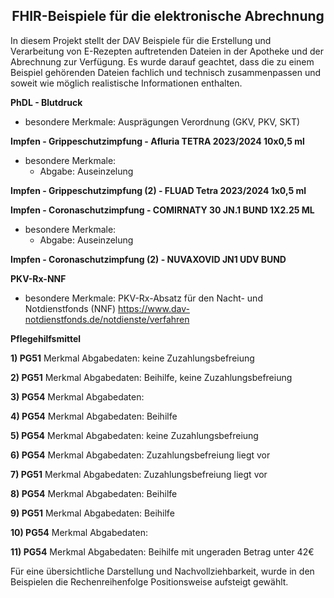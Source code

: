 <h2 align="center">FHIR-Beispiele für die elektronische Abrechnung</h2>
In diesem Projekt stellt der DAV Beispiele für die Erstellung und Verarbeitung von E-Rezepten auftretenden Dateien in der Apotheke und der Abrechnung zur Verfügung. 
Es wurde darauf geachtet, dass die zu einem Beispiel gehörenden Dateien fachlich und technisch zusammenpassen und soweit wie möglich realistische Informationen enthalten.<p>

**PhDL - Blutdruck**
- besondere Merkmale: Ausprägungen Verordnung (GKV, PKV, SKT)

**Impfen - Grippeschutzimpfung - Afluria TETRA 2023/2024 10x0,5 ml**
- besondere Merkmale: 
  - Abgabe: Auseinzelung

**Impfen - Grippeschutzimpfung (2) - FLUAD Tetra 2023/2024 1x0,5 ml**

**Impfen - Coronaschutzimpfung - COMIRNATY 30 JN.1 BUND 1X2.25 ML**
- besondere Merkmale:
  - Abgabe: Auseinzelung

**Impfen - Coronaschutzimpfung (2) - NUVAXOVID JN1 UDV BUND**


**PKV-Rx-NNF**
- besondere Merkmale: PKV-Rx-Absatz für den Nacht- und Notdienstfonds (NNF)
  https://www.dav-notdienstfonds.de/notdienste/verfahren

**Pflegehilfsmittel**

**1) PG51** 
Merkmal Abgabedaten: keine Zuzahlungsbefreiung

**2) PG51**
Merkmal Abgabedaten: Beihilfe, keine Zuzahlungsbefreiung

**3) PG54**
Merkmal Abgabedaten:

**4) PG54**
Merkmal Abgabedaten: Beihilfe

**5) PG54**
Merkmal Abgabedaten: keine Zuzahlungsbefreiung

**6) PG54**
Merkmal Abgabedaten: Zuzahlungsbefreiung liegt vor

**7) PG51**
Merkmal Abgabedaten: Zuzahlungsbefreiung liegt vor

**8) PG54**
Merkmal Abgabedaten: Beihilfe

**9) PG51**
Merkmal Abgabedaten: Beihilfe

**10) PG54**
Merkmal Abgabedaten: 

**11) PG54**
Merkmal Abgabedaten: Beihilfe mit ungeraden Betrag unter 42€

Für eine übersichtliche Darstellung und Nachvollziehbarkeit, wurde in den Beispielen die Rechenreihenfolge Positionsweise aufsteigt gewählt.